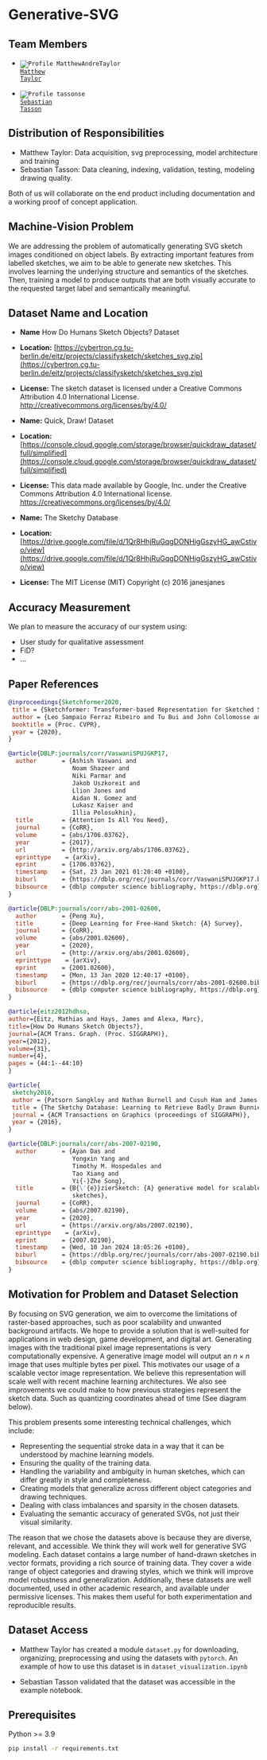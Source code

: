 # Generative-SVG

## Team Members

- <code>![Profile MatthewAndreTaylor](https://images.weserv.nl/?url=avatars.githubusercontent.com/u/100451342?v=4&h=30&w=30&fit=cover&mask=circle&maxage=7d) <a href="https://github.com/MatthewAndreTaylor">Matthew Taylor</a></code>

- <code>![Profile tassonse](https://images.weserv.nl/?url=avatars.githubusercontent.com/u/116180211?v=4&h=30&w=30&fit=cover&mask=circle&maxage=7d) <a href="https://github.com/tassonse">Sebastian Tasson</a></code>

## Distribution of Responsibilities

- Matthew Taylor: Data acquisition, svg preprocessing, model architecture and training
- Sebastian Tasson: Data cleaning, indexing, validation, testing, modeling drawing quality.

Both of us will collaborate on the end product including documentation and a working proof of concept application.

## Machine-Vision Problem

We are addressing the problem of automatically generating SVG sketch images conditioned on object labels.
By extracting important features from labelled sketches, we aim to be able to generate new sketches.
This involves learning the underlying structure and semantics of the sketches. Then, training a model to produce outputs that are both visually accurate to the requested target label and semantically meaningful.

## Dataset Name and Location

- **Name** How Do Humans Sketch Objects? Dataset
- **Location:** [https://cybertron.cg.tu-berlin.de/eitz/projects/classifysketch/sketches_svg.zip](https://cybertron.cg.tu-berlin.de/eitz/projects/classifysketch/sketches_svg.zip)
- **License:** The sketch dataset is licensed under a Creative Commons Attribution 4.0 International License. http://creativecommons.org/licenses/by/4.0/


- **Name:** Quick, Draw! Dataset
- **Location:** [https://console.cloud.google.com/storage/browser/quickdraw_dataset/full/simplified](https://console.cloud.google.com/storage/browser/quickdraw_dataset/full/simplified)
- **License:** This data made available by Google, Inc. under the Creative Commons Attribution 4.0 International license.
https://creativecommons.org/licenses/by/4.0/


- **Name:** The Sketchy Database
- **Location:** [https://drive.google.com/file/d/1Qr8HhjRuGqgDONHigGszyHG_awCstivo/view](https://drive.google.com/file/d/1Qr8HhjRuGqgDONHigGszyHG_awCstivo/view)
- **License:** The MIT License (MIT) Copyright (c) 2016 janesjanes

## Accuracy Measurement

We plan to measure the accuracy of our system using:
- User study for qualitative assessment
- FiD?
- ...

## Paper References

```bibtex
@inproceedings{Sketchformer2020,
 title = {Sketchformer: Transformer-based Representation for Sketched Structure},
 author = {Leo Sampaio Ferraz Ribeiro and Tu Bui and John Collomosse and Moacir Ponti},
 booktitle = {Proc. CVPR},
 year = {2020},
} 
```

```bibtex
@article{DBLP:journals/corr/VaswaniSPUJGKP17,
  author       = {Ashish Vaswani and
                  Noam Shazeer and
                  Niki Parmar and
                  Jakob Uszkoreit and
                  Llion Jones and
                  Aidan N. Gomez and
                  Lukasz Kaiser and
                  Illia Polosukhin},
  title        = {Attention Is All You Need},
  journal      = {CoRR},
  volume       = {abs/1706.03762},
  year         = {2017},
  url          = {http://arxiv.org/abs/1706.03762},
  eprinttype    = {arXiv},
  eprint       = {1706.03762},
  timestamp    = {Sat, 23 Jan 2021 01:20:40 +0100},
  biburl       = {https://dblp.org/rec/journals/corr/VaswaniSPUJGKP17.bib},
  bibsource    = {dblp computer science bibliography, https://dblp.org}
}
```


```bibtex
@article{DBLP:journals/corr/abs-2001-02600,
  author       = {Peng Xu},
  title        = {Deep Learning for Free-Hand Sketch: {A} Survey},
  journal      = {CoRR},
  volume       = {abs/2001.02600},
  year         = {2020},
  url          = {http://arxiv.org/abs/2001.02600},
  eprinttype    = {arXiv},
  eprint       = {2001.02600},
  timestamp    = {Mon, 13 Jan 2020 12:40:17 +0100},
  biburl       = {https://dblp.org/rec/journals/corr/abs-2001-02600.bib},
  bibsource    = {dblp computer science bibliography, https://dblp.org}
}
```

```bibtex
@article{eitz2012hdhso,
author={Eitz, Mathias and Hays, James and Alexa, Marc},
title={How Do Humans Sketch Objects?},
journal={ACM Trans. Graph. (Proc. SIGGRAPH)},
year={2012},
volume={31},
number={4},
pages = {44:1--44:10}
}
```

```bibtex
@article{
 sketchy2016,
 author = {Patsorn Sangkloy and Nathan Burnell and Cusuh Ham and James Hays},
 title = {The Sketchy Database: Learning to Retrieve Badly Drawn Bunnies},
 journal = {ACM Transactions on Graphics (proceedings of SIGGRAPH)},
 year = {2016},
}
```

```bibtex
@article{DBLP:journals/corr/abs-2007-02190,
  author       = {Ayan Das and
                  Yongxin Yang and
                  Timothy M. Hospedales and
                  Tao Xiang and
                  Yi{-}Zhe Song},
  title        = {B{\'{e}}zierSketch: {A} generative model for scalable vector
                  sketches},
  journal      = {CoRR},
  volume       = {abs/2007.02190},
  year         = {2020},
  url          = {https://arxiv.org/abs/2007.02190},
  eprinttype    = {arXiv},
  eprint       = {2007.02190},
  timestamp    = {Wed, 10 Jan 2024 18:05:26 +0100},
  biburl       = {https://dblp.org/rec/journals/corr/abs-2007-02190.bib},
  bibsource    = {dblp computer science bibliography, https://dblp.org}
}
```


## Motivation for Problem and Dataset Selection

By focusing on SVG generation, we aim to overcome the limitations of raster-based approaches, such as poor scalability and unwanted background artifacts. We hope to provide a solution that is well-suited for applications in web design, game development, and digital art. Generating images with the traditional pixel image representations is very computationally expensive. A generative image model will output an $n \times n$ image that uses multiple bytes per pixel. This motivates our usage of a scalable vector image representation. We believe this representation will scale well with recent machine learning architectures. We also see improvements we could make to how previous strategies represent the sketch data. Such as quantizing coordinates ahead of time (See diagram below).



This problem presents some interesting technical challenges, which include:

- Representing the sequential stroke data in a way that it can be understood by machine learning models.
- Ensuring the quality of the training data.
- Handling the variability and ambiguity in human sketches, which can differ greatly in style and completeness.
- Creating models that generalize across different object categories and drawing techniques.
- Dealing with class imbalances and sparsity in the chosen datasets.
- Evaluating the semantic accuracy of generated SVGs, not just their visual similarity.

The reason that we chose the datasets above is because they are diverse, relevant, and accessible.
We think they will work well for generative SVG modeling. Each dataset contains a large number of hand-drawn sketches in vector formats, providing a rich source of training data. They cover a wide range of object categories and drawing styles, which we think will improve model robustness and generalization. Additionally, these datasets are well documented, used in other academic research, and available under permissive licenses. This makes them useful for both experimentation and reproducible results.


## Dataset Access

- Matthew Taylor has created a module `dataset.py` for downloading, organizing, preprocessing and using the datasets with `pytorch`. An example of how to use this dataset is in `dataset_visualization.ipynb`

- Sebastian Tasson validated that the dataset was accessible in the example notebook.

## Prerequisites

Python >= 3.9

```bash
pip install -r requirements.txt

```

